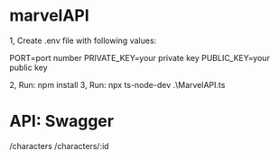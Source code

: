 # marvelAPI

1, Create .env file with following values:

PORT=port number
PRIVATE_KEY=your private key
PUBLIC_KEY=your public key

2, Run: npm install
3, Run: npx ts-node-dev .\MarvelAPI.ts

# API: Swagger

/characters
/characters/:id